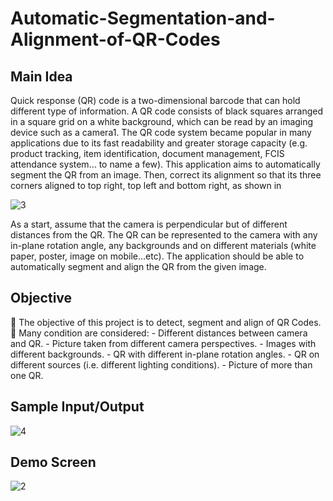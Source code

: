 # Automatic-Segmentation-and-Alignment-of-QR-Codes

<h2 align="left">Main Idea</h2>

Quick response (QR) code is a two-dimensional barcode that can hold different type of information. A QR code consists of black squares arranged in a square grid on a white background, which can be read by an imaging device such as a camera1. The QR code system became popular in many applications due to its fast readability and greater storage capacity (e.g. product tracking, item identification, document management, FCIS attendance system… to name a few).
This application aims to automatically segment the QR from an image. Then, correct its alignment so that its three corners aligned to top right, top left and bottom right, as shown in

![3](https://user-images.githubusercontent.com/48572908/147702854-0f0eab42-1866-411f-b847-0b3bdd6e1296.png)

As a start, assume that the camera is perpendicular but of different distances from the QR. The QR can be represented to the camera with any in-plane rotation angle, any backgrounds and on different materials (white paper, poster, image on mobile…etc). The application should be able to automatically segment and align the QR from the given image.

<h2 align="left">Objective</h2> 

 The objective of this project is to detect, segment and align of QR Codes.
 Many condition are considered:
     - Different distances between camera and QR.
     - Picture taken from different camera perspectives.
     - Images with different backgrounds.
     - QR with different in-plane rotation angles.
     - QR on different sources (i.e. different lighting conditions).
     - Picture of more than one QR.
     
<h2 align="left">Sample Input/Output</h2>

![4](https://user-images.githubusercontent.com/48572908/147703286-a38dfda7-3aef-425c-9620-2e789f73c4ef.png)

<h2 align="left">Demo Screen</h2>

![2](https://user-images.githubusercontent.com/48572908/147703450-4a7af524-1bbe-4d5e-ae7f-dc1bc4524ce3.png)





